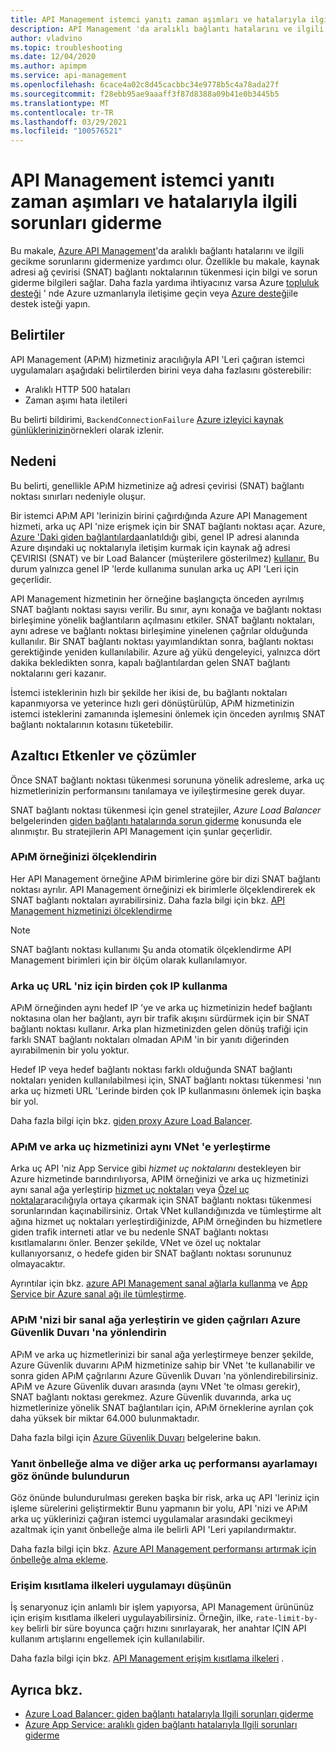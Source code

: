 ```yaml
---
title: API Management istemci yanıtı zaman aşımları ve hatalarıyla ilgili sorunları giderme
description: API Management 'da aralıklı bağlantı hatalarını ve ilgili gecikme sorunlarını giderme
author: vladvino
ms.topic: troubleshooting
ms.date: 12/04/2020
ms.author: apimpm
ms.service: api-management
ms.openlocfilehash: 6cace4a02c8d45cacbbc34e9778b5c4a78ada27f
ms.sourcegitcommit: f28ebb95ae9aaaff3f87d8388a09b41e0b3445b5
ms.translationtype: MT
ms.contentlocale: tr-TR
ms.lasthandoff: 03/29/2021
ms.locfileid: "100576521"
---
```

# <a name="troubleshooting-client-response-timeouts-and-errors-with-api-management"></a>API Management istemci yanıtı zaman aşımları ve hatalarıyla ilgili sorunları giderme

Bu makale, [Azure API Management](./api-management-key-concepts.md)'da aralıklı bağlantı hatalarını ve ilgili gecikme sorunlarını gidermenize yardımcı olur. Özellikle bu makale, kaynak adresi ağ çevirisi (SNAT) bağlantı noktalarının tükenmesi için bilgi ve sorun giderme bilgileri sağlar. Daha fazla yardıma ihtiyacınız varsa Azure [topluluk desteği](https://azure.microsoft.com/support/community/) ' nde Azure uzmanlarıyla iletişime geçin veya [Azure desteği](https://azure.microsoft.com/support/options/)ile destek isteği yapın.

## <a name="symptoms"></a>Belirtiler

API Management (APıM) hizmetiniz aracılığıyla API 'Leri çağıran istemci uygulamaları aşağıdaki belirtilerden birini veya daha fazlasını gösterebilir:

* Aralıklı HTTP 500 hataları
* Zaman aşımı hata iletileri

Bu belirti bildirimi, `BackendConnectionFailure` [Azure izleyici kaynak günlüklerinizin](../azure-monitor/essentials/resource-logs.md)örnekleri olarak izlenir.

## <a name="cause"></a>Nedeni

Bu belirti, genellikle APıM hizmetinize ağ adresi çevirisi (SNAT) bağlantı noktası sınırları nedeniyle oluşur.

Bir istemci APıM API 'lerinizin birini çağırdığında Azure API Management hizmeti, arka uç API 'nize erişmek için bir SNAT bağlantı noktası açar. Azure, [Azure 'Daki giden bağlantılarda](../load-balancer/load-balancer-outbound-connections.md)anlatıldığı gibi, genel IP adresi alanında Azure dışındaki uç noktalarıyla iletişim kurmak için kaynak ağ adresi ÇEVIRISI (SNAT) ve bir Load Balancer (müşterilere gösterilmez) [kullanır.](../virtual-network/virtual-network-service-endpoints-overview.md) Bu durum yalnızca genel IP 'lerde kullanıma sunulan arka uç API 'Leri için geçerlidir.

API Management hizmetinin her örneğine başlangıçta önceden ayrılmış SNAT bağlantı noktası sayısı verilir. Bu sınır, aynı konağa ve bağlantı noktası birleşimine yönelik bağlantıların açılmasını etkiler. SNAT bağlantı noktaları, aynı adrese ve bağlantı noktası birleşimine yinelenen çağrılar olduğunda kullanılır. Bir SNAT bağlantı noktası yayımlandıktan sonra, bağlantı noktası gerektiğinde yeniden kullanılabilir. Azure ağ yükü dengeleyici, yalnızca dört dakika bekledikten sonra, kapalı bağlantılardan gelen SNAT bağlantı noktalarını geri kazanır.

İstemci isteklerinin hızlı bir şekilde her ikisi de, bu bağlantı noktaları kapanmıyorsa ve yeterince hızlı geri dönüştürülüp, APıM hizmetinizin istemci isteklerini zamanında işlemesini önlemek için önceden ayrılmış SNAT bağlantı noktalarının kotasını tüketebilir.

## <a name="mitigations-and-solutions"></a>Azaltıcı Etkenler ve çözümler

Önce SNAT bağlantı noktası tükenmesi sorununa yönelik adresleme, arka uç hizmetlerinizin performansını tanılamaya ve iyileştirmesine gerek duyar.

SNAT bağlantı noktası tükenmesi için genel stratejiler, *Azure Load Balancer* belgelerinden [giden bağlantı hatalarında sorun giderme](../load-balancer/troubleshoot-outbound-connection.md) konusunda ele alınmıştır. Bu stratejilerin API Management için şunlar geçerlidir.

### <a name="scale-your-apim-instance"></a>APıM örneğinizi ölçeklendirin

Her API Management örneğine APıM birimlerine göre bir dizi SNAT bağlantı noktası ayrılır. API Management örneğinizi ek birimlerle ölçeklendirerek ek SNAT bağlantı noktaları ayırabilirsiniz. Daha fazla bilgi için bkz. [API Management hizmetinizi ölçeklendirme](upgrade-and-scale.md#scale-your-api-management-service)

> [!NOTE]
> SNAT bağlantı noktası kullanımı Şu anda otomatik ölçeklendirme API Management birimleri için bir ölçüm olarak kullanılamıyor.

### <a name="use-multiple-ips-for-your-backend-urls"></a>Arka uç URL 'niz için birden çok IP kullanma

APıM örneğinden aynı hedef IP 'ye ve arka uç hizmetinizin hedef bağlantı noktasına olan her bağlantı, ayrı bir trafik akışını sürdürmek için bir SNAT bağlantı noktası kullanır. Arka plan hizmetinizden gelen dönüş trafiği için farklı SNAT bağlantı noktaları olmadan APıM 'in bir yanıtı diğerinden ayırabilmenin bir yolu yoktur.

Hedef IP veya hedef bağlantı noktası farklı olduğunda SNAT bağlantı noktaları yeniden kullanılabilmesi için, SNAT bağlantı noktası tükenmesi 'nın arka uç hizmeti URL 'Lerinde birden çok IP kullanmasını önlemek için başka bir yol.

Daha fazla bilgi için bkz. [giden proxy Azure Load Balancer](../load-balancer/load-balancer-outbound-connections.md).

### <a name="place-your-apim-and-backend-service-in-the-same-vnet"></a>APıM ve arka uç hizmetinizi aynı VNet 'e yerleştirme

Arka uç API 'niz App Service gibi *hizmet uç noktalarını* destekleyen bir Azure hizmetinde barındırılıyorsa, APIM örneğinizi ve arka uç hizmetinizi aynı sanal ağa yerleştirip [hizmet uç noktaları](../virtual-network/virtual-network-service-endpoints-overview.md) veya [Özel uç noktalar](../private-link/private-endpoint-overview.md)aracılığıyla ortaya çıkarmak için SNAT bağlantı noktası tükenmesi sorunlarından kaçınabilirsiniz. Ortak VNet kullandığınızda ve tümleştirme alt ağına hizmet uç noktaları yerleştirdiğinizde, APıM örneğinden bu hizmetlere giden trafik interneti atlar ve bu nedenle SNAT bağlantı noktası kısıtlamalarını önler. Benzer şekilde, VNet ve özel uç noktalar kullanıyorsanız, o hedefe giden bir SNAT bağlantı noktası sorununuz olmayacaktır.

Ayrıntılar için bkz. [azure API Management sanal ağlarla kullanma](api-management-using-with-vnet.md) ve [App Service bir Azure sanal ağı ile tümleştirme](../app-service/web-sites-integrate-with-vnet.md).

### <a name="place-your-apim-in-a-virtual-network-and-route-outbound-calls-to-azure-firewall"></a>APıM 'nizi bir sanal ağa yerleştirin ve giden çağrıları Azure Güvenlik Duvarı 'na yönlendirin

APıM ve arka uç hizmetlerinizi bir sanal ağa yerleştirmeye benzer şekilde, Azure Güvenlik duvarını APıM hizmetinize sahip bir VNet 'te kullanabilir ve sonra giden APıM çağrılarını Azure Güvenlik Duvarı 'na yönlendirebilirsiniz. APıM ve Azure Güvenlik duvarı arasında (aynı VNet 'te olması gerekir), SNAT bağlantı noktası gerekmez. Azure Güvenlik duvarında, arka uç hizmetlerinize yönelik SNAT bağlantıları için, APıM örneklerine ayrılan çok daha yüksek bir miktar 64.000 bulunmaktadır.

Daha fazla bilgi için [Azure Güvenlik Duvarı](../firewall/overview.md) belgelerine bakın.

### <a name="consider-response-caching-and-other-backend-performance-tuning"></a>Yanıt önbelleğe alma ve diğer arka uç performansı ayarlamayı göz önünde bulundurun

Göz önünde bulundurulması gereken başka bir risk, arka uç API 'leriniz için işleme sürelerini geliştirmektir Bunu yapmanın bir yolu, API 'nizi ve APıM arka uç yüklerinizi çağıran istemci uygulamalar arasındaki gecikmeyi azaltmak için yanıt önbelleğe alma ile belirli API 'Leri yapılandırmaktır.

Daha fazla bilgi için bkz. [Azure API Management performansı artırmak için önbelleğe alma ekleme](api-management-howto-cache.md).

### <a name="consider-implementing-access-restriction-policies"></a>Erişim kısıtlama ilkeleri uygulamayı düşünün

İş senaryonuz için anlamlı bir işlem yapıyorsa, API Management ürününüz için erişim kısıtlama ilkeleri uygulayabilirsiniz. Örneğin, ilke, `rate-limit-by-key` belirli bir süre boyunca çağrı hızını sınırlayarak, her anahtar IÇIN API kullanım artışlarını engellemek için kullanılabilir.

Daha fazla bilgi için bkz. [API Management erişim kısıtlama ilkeleri](api-management-access-restriction-policies.md) .

## <a name="see-also"></a>Ayrıca bkz.

* [Azure Load Balancer: giden bağlantı hatalarıyla Ilgili sorunları giderme](../load-balancer/troubleshoot-outbound-connection.md)
* [Azure App Service: aralıklı giden bağlantı hatalarıyla Ilgili sorunları giderme](../app-service/troubleshoot-intermittent-outbound-connection-errors.md)
